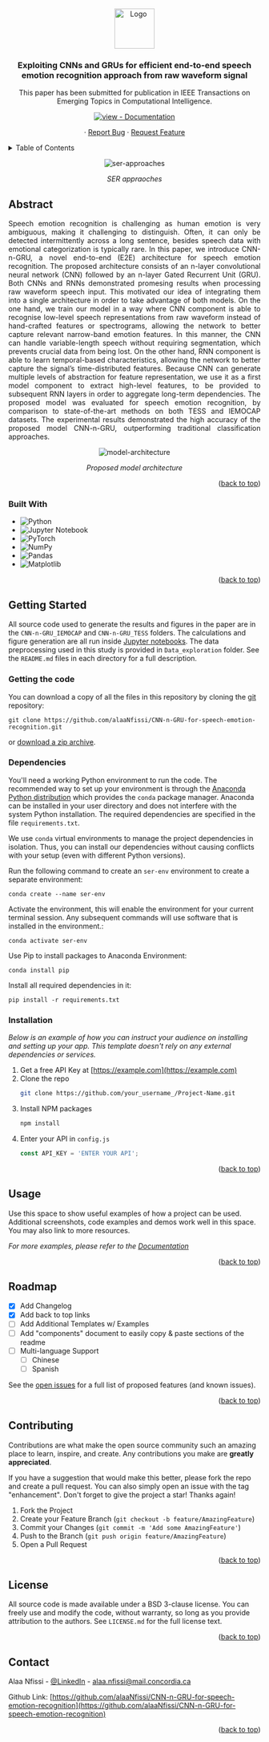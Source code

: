 <a name="readme-top"></a>

<!-- PROJECT LOGO -->
<br />

<div align="center">
  <a href="https://github.com/alaaNfissi/CNN-n-GRU-for-speech-emotion-recognition">
    <img src="images/logo.png" alt="Logo" width="80" height="80">
  </a>

  <h3 align="center">Exploiting CNNs and GRUs for efficient end-to-end speech emotion recognition approach from raw waveform signal</h3>

  <p align="center">
    This paper has been submitted for publication in IEEE Transactions on Emerging Topics in Computational Intelligence.
    <br />
   </p>
   <!-- <a href="https://github.com/alaaNfissi/CNN-n-GRU-for-speech-emotion-recognition"><strong>Explore the docs »</strong></a> -->
</div>
   

  
<div align="center">

[![view - Documentation](https://img.shields.io/badge/view-Documentation-blue?style=for-the-badge)](https://github.com/alaaNfissi/CNN-n-GRU-for-speech-emotion-recognition/#readme "Go to project documentation")

</div>  


<div align="center">
    <p align="center">
    ·
    <a href="https://github.com/alaaNfissi/CNN-n-GRU-for-speech-emotion-recognition">Report Bug</a>
    ·
    <a href="https://github.com/alaaNfissi/CNN-n-GRU-for-speech-emotion-recognition">Request Feature</a>
  </p>
</div>



<!-- TABLE OF CONTENTS -->
<details>
  <summary>Table of Contents</summary>
  <ol>
    <li>
      <a href="#abstract">Abstract</a>
      <ul>
        <li><a href="#built-with">Built With</a></li>
      </ul>
    </li>
    <li>
      <a href="#getting-started">Getting Started</a>
      <ul>
        <li><a href="#prerequisites">Prerequisites</a></li>
        <li><a href="#installation">Installation</a></li>
      </ul>
    </li>
    <li><a href="#usage">Usage</a></li>
    <li><a href="#roadmap">Roadmap</a></li>
    <li><a href="#contributing">Contributing</a></li>
    <li><a href="#license">License</a></li>
    <li><a href="#contact">Contact</a></li>
    <li><a href="#acknowledgments">Acknowledgments</a></li>
  </ol>
</details>

<div align="center">
  
![ser-approaches][ser-approaches]
  
*SER appraoches*
  
</div> 

<!-- ABSTRACT -->
## Abstract

<p align="justify"> Speech emotion recognition is challenging as human emotion is very ambiguous, making it challenging to distinguish. Often, it can only be detected intermittently across a long sentence, besides speech data with emotional categorization is typically rare.
In this paper, we introduce CNN-n-GRU, a novel end-to-end (E2E) architecture for speech emotion recognition. The proposed architecture consists of an n-layer convolutional neural network (CNN) followed by an n-layer Gated Recurrent Unit (GRU). Both CNNs and RNNs demonstrated promesing results when processing raw waveform speech input. This motivated our idea of integrating them into a single architecture in order to take advantage of both models. On the one hand, we train our model in a way where CNN component is able to recognise low-level speech representations from raw waveform instead of hand-crafted features or spectrograms, allowing the network to better capture relevant narrow-band emotion features. In this manner, the CNN can handle variable-length speech without requiring segmentation, which prevents crucial data from being lost. On the other hand, RNN component is able to learn temporal-based characteristics, allowing the network to better capture the signal’s time-distributed features. Because CNN can generate multiple levels of abstraction for feature representation, we use it as a first model component to extract high-level features, to be provided to subsequent RNN layers in order to aggregate long-term dependencies. The proposed model was evaluated for speech emotion recognition, by comparison to state-of-the-art methods on both TESS and IEMOCAP datasets. The experimental results demonstrated the high accuracy of the proposed model CNN-n-GRU, outperforming traditional classification approaches. </p>

<div align="center">
  
![model-architecture][model-architecture]
  
*Proposed model architecture*
  
</div>

<p align="right">(<a href="#readme-top">back to top</a>)</p>



### Built With
* ![Python](https://img.shields.io/badge/python-3670A0?style=for-the-badge&logo=python&logoColor=ffdd54)
* ![Jupyter Notebook](https://img.shields.io/badge/jupyter-%23FA0F00.svg?style=for-the-badge&logo=jupyter&logoColor=white)
* ![PyTorch](https://img.shields.io/badge/PyTorch-%23EE4C2C.svg?style=for-the-badge&logo=PyTorch&logoColor=white)
* ![NumPy](https://img.shields.io/badge/numpy-%23013243.svg?style=for-the-badge&logo=numpy&logoColor=white)
* ![Pandas](https://img.shields.io/badge/pandas-%23150458.svg?style=for-the-badge&logo=pandas&logoColor=white)
* ![Matplotlib](https://img.shields.io/badge/Matplotlib-%23ffffff.svg?style=for-the-badge&logo=Matplotlib&logoColor=black)

<p align="right">(<a href="#readme-top">back to top</a>)</p>



<!-- GETTING STARTED -->
## Getting Started
<p align="justify">
  
All source code used to generate the results and figures in the paper are in
the `CNN-n-GRU_IEMOCAP` and `CNN-n-GRU_TESS` folders.
The calculations and figure generation are all run inside
[Jupyter notebooks](http://jupyter.org/).
The data preprocessing used in this study is provided in `Data_exploration` folder.
See the `README.md` files in each directory for a full description.
  
</p>

### Getting the code

You can download a copy of all the files in this repository by cloning the
[git](https://git-scm.com/) repository:

    git clone https://github.com/alaaNfissi/CNN-n-GRU-for-speech-emotion-recognition.git

or [download a zip archive](https://github.com/alaaNfissi/CNN-n-GRU-for-speech-emotion-recognition/archive/refs/heads/main.zip).

### Dependencies

<p align="center">

You'll need a working Python environment to run the code.
The recommended way to set up your environment is through the
[Anaconda Python distribution](https://www.anaconda.com/download/) which
provides the `conda` package manager.
Anaconda can be installed in your user directory and does not interfere with
the system Python installation.
The required dependencies are specified in the file `requirements.txt`.

We use `conda` virtual environments to manage the project dependencies in
isolation.
Thus, you can install our dependencies without causing conflicts with your
setup (even with different Python versions).

Run the following command to create an `ser-env` environment to create a separate environment:

    conda create --name ser-env

Activate the environment, this will enable the environment for your current terminal session. Any subsequent commands will use software that is installed in the environment.:

    conda activate ser-env
  
Use Pip to install packages to Anaconda Environment:

    conda install pip
  
Install all required dependencies in it:

    pip install -r requirements.txt

</p>

### Installation

_Below is an example of how you can instruct your audience on installing and setting up your app. This template doesn't rely on any external dependencies or services._

1. Get a free API Key at [https://example.com](https://example.com)
2. Clone the repo
   ```sh
   git clone https://github.com/your_username_/Project-Name.git
   ```
3. Install NPM packages
   ```sh
   npm install
   ```
4. Enter your API in `config.js`
   ```js
   const API_KEY = 'ENTER YOUR API';
   ```

<p align="right">(<a href="#readme-top">back to top</a>)</p>



<!-- USAGE EXAMPLES -->
## Usage

Use this space to show useful examples of how a project can be used. Additional screenshots, code examples and demos work well in this space. You may also link to more resources.

_For more examples, please refer to the [Documentation](https://example.com)_

<p align="right">(<a href="#readme-top">back to top</a>)</p>



<!-- ROADMAP -->
## Roadmap

- [x] Add Changelog
- [x] Add back to top links
- [ ] Add Additional Templates w/ Examples
- [ ] Add "components" document to easily copy & paste sections of the readme
- [ ] Multi-language Support
    - [ ] Chinese
    - [ ] Spanish

See the [open issues](https://github.com/othneildrew/Best-README-Template/issues) for a full list of proposed features (and known issues).

<p align="right">(<a href="#readme-top">back to top</a>)</p>



<!-- CONTRIBUTING -->
## Contributing

Contributions are what make the open source community such an amazing place to learn, inspire, and create. Any contributions you make are **greatly appreciated**.

If you have a suggestion that would make this better, please fork the repo and create a pull request. You can also simply open an issue with the tag "enhancement".
Don't forget to give the project a star! Thanks again!

1. Fork the Project
2. Create your Feature Branch (`git checkout -b feature/AmazingFeature`)
3. Commit your Changes (`git commit -m 'Add some AmazingFeature'`)
4. Push to the Branch (`git push origin feature/AmazingFeature`)
5. Open a Pull Request

<p align="right">(<a href="#readme-top">back to top</a>)</p>



<!-- LICENSE -->
## License

All source code is made available under a BSD 3-clause license. You can freely
use and modify the code, without warranty, so long as you provide attribution
to the authors. See `LICENSE.md` for the full license text.

<p align="right">(<a href="#readme-top">back to top</a>)</p>



<!-- CONTACT -->
## Contact

Alaa Nfissi - [@LinkedIn](https://www.linkedin.com/in/alaa-nfissi/) - alaa.nfissi@mail.concordia.ca

Github Link: [https://github.com/alaaNfissi/CNN-n-GRU-for-speech-emotion-recognition](https://github.com/alaaNfissi/CNN-n-GRU-for-speech-emotion-recognition)

<p align="right">(<a href="#readme-top">back to top</a>)</p>




<!-- MARKDOWN LINKS & IMAGES -->
<!-- https://www.markdownguide.org/basic-syntax/#reference-style-links -->
[contributors-shield]: https://img.shields.io/github/contributors/othneildrew/Best-README-Template.svg?style=for-the-badge
[contributors-url]: https://github.com/othneildrew/Best-README-Template/graphs/contributors
[forks-shield]: https://img.shields.io/github/forks/othneildrew/Best-README-Template.svg?style=for-the-badge
[forks-url]: https://github.com/othneildrew/Best-README-Template/network/members
[stars-shield]: https://img.shields.io/github/stars/othneildrew/Best-README-Template.svg?style=for-the-badge
[stars-url]: https://github.com/othneildrew/Best-README-Template/stargazers
[issues-shield]: https://img.shields.io/github/issues/othneildrew/Best-README-Template.svg?style=for-the-badge
[issues-url]: https://github.com/othneildrew/Best-README-Template/issues
[license-shield]: https://img.shields.io/github/license/othneildrew/Best-README-Template.svg?style=for-the-badge
[license-url]: https://github.com/othneildrew/Best-README-Template/blob/master/LICENSE.txt
[linkedin-shield]: https://img.shields.io/badge/-LinkedIn-black.svg?style=for-the-badge&logo=linkedin&colorB=555
[linkedin-url]: https://linkedin.com/in/othneildrew
[ser-approaches]: images/ser_aproaches.png
[model-architecture]: images/model_architecture.png


[anaconda.com]: https://anaconda.org/conda-forge/mlconjug/badges/version.svg
[anaconda-url]: https://anaconda.org/conda-forge/mlconjug

[React.js]: https://img.shields.io/badge/React-20232A?style=for-the-badge&logo=react&logoColor=61DAFB
[React-url]: https://reactjs.org/
[Vue.js]: https://img.shields.io/badge/Vue.js-35495E?style=for-the-badge&logo=vuedotjs&logoColor=4FC08D
[Vue-url]: https://vuejs.org/
[Angular.io]: https://img.shields.io/badge/Angular-DD0031?style=for-the-badge&logo=angular&logoColor=white
[Angular-url]: https://angular.io/
[Svelte.dev]: https://img.shields.io/badge/Svelte-4A4A55?style=for-the-badge&logo=svelte&logoColor=FF3E00
[Svelte-url]: https://svelte.dev/
[Laravel.com]: https://img.shields.io/badge/Laravel-FF2D20?style=for-the-badge&logo=laravel&logoColor=white
[Laravel-url]: https://laravel.com
[Bootstrap.com]: https://img.shields.io/badge/Bootstrap-563D7C?style=for-the-badge&logo=bootstrap&logoColor=white
[Bootstrap-url]: https://getbootstrap.com
[JQuery.com]: https://img.shields.io/badge/jQuery-0769AD?style=for-the-badge&logo=jquery&logoColor=white
[JQuery-url]: https://jquery.com 

